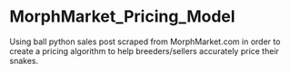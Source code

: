 # MorphMarket_Pricing_Model
Using ball python sales post scraped from MorphMarket.com in order to create a pricing algorithm to help breeders/sellers accurately price their snakes.
